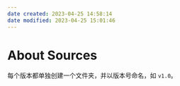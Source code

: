 ```yaml
---
date created: 2023-04-25 14:58:14
date modified: 2023-04-25 15:01:46
---
```

# About Sources

每个版本都单独创建一个文件夹，并以版本号命名，如 `v1.0`。
